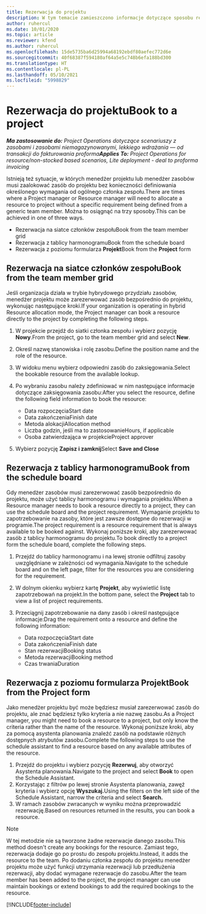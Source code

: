 ```yaml
---
title: Rezerwacja do projektu
description: W tym temacie zamieszczono informacje dotyczące sposobu rezerwowania zasobów do projektu.
author: ruhercul
ms.date: 10/01/2020
ms.topic: article
ms.reviewer: kfend
ms.author: ruhercul
ms.openlocfilehash: 15de5735ba6d25994a68192ebdf80aefec772d6e
ms.sourcegitcommit: 40f68387f594180af64a5e5c748b6efa188bd300
ms.translationtype: HT
ms.contentlocale: pl-PL
ms.lasthandoff: 05/10/2021
ms.locfileid: "5998829"
---
```

# <a name="book-to-a-project"></a><span data-ttu-id="660fc-103">Rezerwacja do projektu</span><span class="sxs-lookup"><span data-stu-id="660fc-103">Book to a project</span></span>

<span data-ttu-id="660fc-104">_**Ma zastosowanie do:** Project Operations dotyczące scenariuszy z zasobami i zasobami niemagazynowanymi, lekkiego wdrażania — od transakcji do fakturowania proforma_</span><span class="sxs-lookup"><span data-stu-id="660fc-104">_**Applies To:** Project Operations for resource/non-stocked based scenarios, Lite deployment - deal to proforma invoicing_</span></span>

<span data-ttu-id="660fc-105">Istnieją też sytuacje, w których menedżer projektu lub menedżer zasobów musi zaalokować zasób do projektu bez konieczności definiowania określonego wymagania od ogólnego członka zespołu.</span><span class="sxs-lookup"><span data-stu-id="660fc-105">There are times where a Project manager or Resource manager will need to allocate a resource to project without a specific requirement being defined from a generic team member.</span></span> <span data-ttu-id="660fc-106">Można to osiągnąć na trzy sposoby.</span><span class="sxs-lookup"><span data-stu-id="660fc-106">This can be achieved in one of three ways.</span></span>

- <span data-ttu-id="660fc-107">Rezerwacja na siatce członków zespołu</span><span class="sxs-lookup"><span data-stu-id="660fc-107">Book from the team member grid</span></span>
- <span data-ttu-id="660fc-108">Rezerwacja z tablicy harmonogramu</span><span class="sxs-lookup"><span data-stu-id="660fc-108">Book from the schedule board</span></span>
- <span data-ttu-id="660fc-109">Rezerwacja z poziomu formularza **Projekt**</span><span class="sxs-lookup"><span data-stu-id="660fc-109">Book from the **Project** form</span></span>

## <a name="book-from-the-team-member-grid"></a><span data-ttu-id="660fc-110">Rezerwacja na siatce członków zespołu</span><span class="sxs-lookup"><span data-stu-id="660fc-110">Book from the team member grid</span></span>

<span data-ttu-id="660fc-111">Jeśli organizacja działa w trybie hybrydowego przydziału zasobów, menedżer projektu może zarezerwować zasób bezpośrednio do projektu, wykonując następujące kroki.</span><span class="sxs-lookup"><span data-stu-id="660fc-111">If your organization is operating in hybrid Resource allocation mode, the Project manager can book a resource directly to the project by completing the following steps.</span></span>

1. <span data-ttu-id="660fc-112">W projekcie przejdź do siatki członka zespołu i wybierz pozycję **Nowy**.</span><span class="sxs-lookup"><span data-stu-id="660fc-112">From the project, go to the team member grid and select **New**.</span></span>
2. <span data-ttu-id="660fc-113">Określ nazwę stanowiska i rolę zasobu.</span><span class="sxs-lookup"><span data-stu-id="660fc-113">Define the position name and the role of the resource.</span></span>
3. <span data-ttu-id="660fc-114">W widoku menu wybierz odpowiedni zasób do zaksięgowania.</span><span class="sxs-lookup"><span data-stu-id="660fc-114">Select the bookable resource from the available lookup.</span></span>
4. <span data-ttu-id="660fc-115">Po wybraniu zasobu należy zdefiniować w nim następujące informacje dotyczące zaksięgowania zasobu:</span><span class="sxs-lookup"><span data-stu-id="660fc-115">After you select the resource, define the following field information to book the resource:</span></span>

    - <span data-ttu-id="660fc-116">Data rozpoczęcia</span><span class="sxs-lookup"><span data-stu-id="660fc-116">Start date</span></span>
    - <span data-ttu-id="660fc-117">Data zakończenia</span><span class="sxs-lookup"><span data-stu-id="660fc-117">Finish date</span></span>
    - <span data-ttu-id="660fc-118">Metoda alokacji</span><span class="sxs-lookup"><span data-stu-id="660fc-118">Allocation method</span></span>
    - <span data-ttu-id="660fc-119">Liczba godzin, jeśli ma to zastosowanie</span><span class="sxs-lookup"><span data-stu-id="660fc-119">Hours, if applicable</span></span>
    - <span data-ttu-id="660fc-120">Osoba zatwierdzająca w projekcie</span><span class="sxs-lookup"><span data-stu-id="660fc-120">Project approver</span></span>

6. <span data-ttu-id="660fc-121">Wybierz pozycję **Zapisz i zamknij**</span><span class="sxs-lookup"><span data-stu-id="660fc-121">Select **Save and Close**</span></span>

## <a name="book-from-the-schedule-board"></a><span data-ttu-id="660fc-122">Rezerwacja z tablicy harmonogramu</span><span class="sxs-lookup"><span data-stu-id="660fc-122">Book from the schedule board</span></span>

<span data-ttu-id="660fc-123">Gdy menedżer zasobów musi zarezerwować zasób bezpośrednio do projektu, może użyć tablicy harmonogramu i wymagania projektu.</span><span class="sxs-lookup"><span data-stu-id="660fc-123">When a Resource manager needs to book a resource directly to a project, they can use the schedule board and the project requirement.</span></span> <span data-ttu-id="660fc-124">Wymaganie projektu to zapotrzebowanie na zasoby, które jest zawsze dostępne do rezerwacji w programie.</span><span class="sxs-lookup"><span data-stu-id="660fc-124">The project requirement is a resource requirement that is always available to be booked against.</span></span> <span data-ttu-id="660fc-125">Wykonaj poniższe kroki, aby zarezerwować zasób z tablicy harmonogramu do projektu.</span><span class="sxs-lookup"><span data-stu-id="660fc-125">To book directly to a project form the schedule board, complete the following steps.</span></span>

1. <span data-ttu-id="660fc-126">Przejdź do tablicy harmonogramu i na lewej stronie odfiltruj zasoby uwzględniane w zależności od wymagania.</span><span class="sxs-lookup"><span data-stu-id="660fc-126">Navigate to the schedule board and on the left page, filter for the resources you are considering for the requirement.</span></span>
2. <span data-ttu-id="660fc-127">W dolnym okienku wybierz kartę **Projekt**, aby wyświetlić listę zapotrzebowań na projekt.</span><span class="sxs-lookup"><span data-stu-id="660fc-127">In the bottom pane, select the **Project** tab to view a list of project requirements.</span></span>
3. <span data-ttu-id="660fc-128">Przeciągnij zapotrzebowanie na dany zasób i określ następujące informacje:</span><span class="sxs-lookup"><span data-stu-id="660fc-128">Drag the requirement onto a resource and define the following information:</span></span>

    - <span data-ttu-id="660fc-129">Data rozpoczęcia</span><span class="sxs-lookup"><span data-stu-id="660fc-129">Start date</span></span>
    - <span data-ttu-id="660fc-130">Data zakończenia</span><span class="sxs-lookup"><span data-stu-id="660fc-130">Finish date</span></span>
    - <span data-ttu-id="660fc-131">Stan rezerwacji</span><span class="sxs-lookup"><span data-stu-id="660fc-131">Booking status</span></span>
    - <span data-ttu-id="660fc-132">Metoda rezerwacji</span><span class="sxs-lookup"><span data-stu-id="660fc-132">Booking method</span></span>
    - <span data-ttu-id="660fc-133">Czas trwania</span><span class="sxs-lookup"><span data-stu-id="660fc-133">Duration</span></span>

## <a name="book-from-the-project-form"></a><span data-ttu-id="660fc-134">Rezerwacja z poziomu formularza Projekt</span><span class="sxs-lookup"><span data-stu-id="660fc-134">Book from the Project form</span></span>

<span data-ttu-id="660fc-135">Jako menedżer projektu być może będziesz musiał zarezerwować zasób do projektu, ale znać będziesz tylko kryteria a nie nazwę zasobu.</span><span class="sxs-lookup"><span data-stu-id="660fc-135">As a Project manager, you might need to book a resource to a project, but only know the criteria rather than the name of the resource.</span></span> <span data-ttu-id="660fc-136">Wykonaj poniższe kroki, aby za pomocą asystenta planowania znaleźć zasób na podstawie różnych dostępnych atrybutów zasobu.</span><span class="sxs-lookup"><span data-stu-id="660fc-136">Complete the following steps to use the schedule assistant to find a resource based on any available attributes of the resource.</span></span> 

1. <span data-ttu-id="660fc-137">Przejdź do projektu i wybierz pozycję **Rezerwuj**, aby otworzyć Asystenta planowania.</span><span class="sxs-lookup"><span data-stu-id="660fc-137">Navigate to the project and select **Book** to open the Schedule Assistant.</span></span>
2. <span data-ttu-id="660fc-138">Korzystając z filtrów po lewej stronie Asystenta planowania, zawęź kryteria i wybierz opcję **Wyszukaj.**</span><span class="sxs-lookup"><span data-stu-id="660fc-138">Using the filters on the left side of the Schedule Assistant, narrow the criteria and select **Search.**</span></span>
3. <span data-ttu-id="660fc-139">W ramach zasobów zwracanych w wyniku można przeprowadzić rezerwację.</span><span class="sxs-lookup"><span data-stu-id="660fc-139">Based on resources returned in the results, you can book a resource.</span></span>

> [!NOTE]
> <span data-ttu-id="660fc-140">W tej metodzie nie są tworzone żadne rezerwacje danego zasobu.</span><span class="sxs-lookup"><span data-stu-id="660fc-140">This method doesn't create any bookings for the resource.</span></span> <span data-ttu-id="660fc-141">Zamiast tego, rezerwacja dodaje go po prostu do zespołu projektu.</span><span class="sxs-lookup"><span data-stu-id="660fc-141">Instead, it adds the resource to the team.</span></span> <span data-ttu-id="660fc-142">Po dodaniu członka zespołu do projektu menedżer projektu może użyć funkcji utrzymania rezerwacji lub przedłużenia rezerwacji, aby dodać wymagane rezerwacje do zasobu.</span><span class="sxs-lookup"><span data-stu-id="660fc-142">After the team member has been added to the project, the project manager can use maintain bookings or extend bookings to add the required bookings to the resource.</span></span>


[!INCLUDE[footer-include](../includes/footer-banner.md)]
